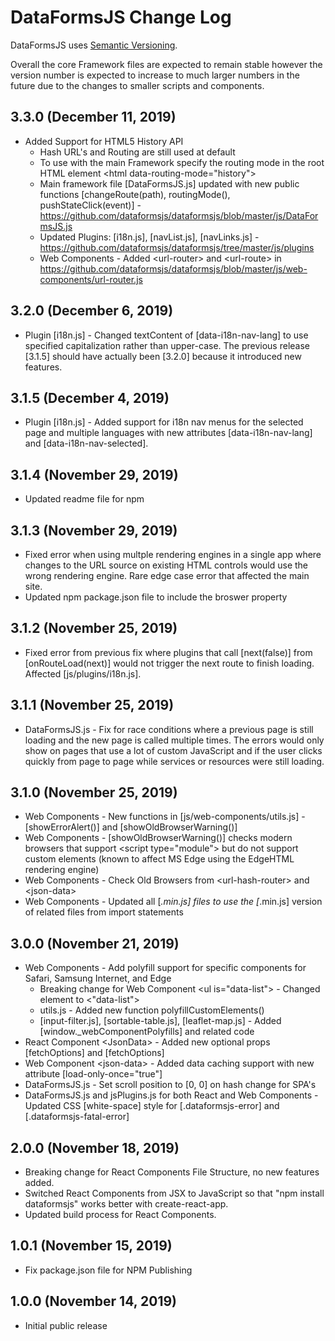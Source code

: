 # DataFormsJS Change Log

DataFormsJS uses [Semantic Versioning](https://docs.npmjs.com/about-semantic-versioning).

Overall the core Framework files are expected to remain stable however the version number is expected to increase to much larger numbers in the future due to the changes to smaller scripts and components.

## 3.3.0 (December 11, 2019)

* Added Support for HTML5 History API
  * Hash URL's and Routing are still used at default
  * To use with the main Framework specify the routing mode in the root HTML element &lt;html data-routing-mode="history"&gt;
  * Main framework file [DataFormsJS.js] updated with new public functions [changeRoute(path), routingMode(), pushStateClick(event)] - https://github.com/dataformsjs/dataformsjs/blob/master/js/DataFormsJS.js
  * Updated Plugins: [i18n.js], [navList.js], [navLinks.js] - https://github.com/dataformsjs/dataformsjs/tree/master/js/plugins
  * Web Components - Added &lt;url-router&gt; and &lt;url-route&gt; in https://github.com/dataformsjs/dataformsjs/blob/master/js/web-components/url-router.js

## 3.2.0 (December 6, 2019)

* Plugin [i18n.js] - Changed textContent of [data-i18n-nav-lang] to use specified capitalization rather than upper-case. The previous release [3.1.5] should have actually been [3.2.0] because it introduced new features.

## 3.1.5 (December 4, 2019)

* Plugin [i18n.js] - Added support for i18n nav menus for the selected page and multiple languages with new attributes [data-i18n-nav-lang] and [data-i18n-nav-selected].

## 3.1.4 (November 29, 2019)

* Updated readme file for npm

## 3.1.3 (November 29, 2019)

* Fixed error when using multple rendering engines in a single app where changes to the URL source on existing HTML controls would use the wrong rendering engine. Rare edge case error that affected the main site.
* Updated npm package.json file to include the broswer property

## 3.1.2 (November 25, 2019)

* Fixed error from previous fix where plugins that call [next(false)] from [onRouteLoad(next)] would not trigger the next route to finish loading. Affected [js/plugins/i18n.js].

## 3.1.1 (November 25, 2019)

* DataFormsJS.js - Fix for race conditions where a previous page is still loading and the new page is called multiple times. The errors would only show on pages that use a lot of custom JavaScript and if the user clicks quickly from page to page while services or resources were still loading.

## 3.1.0 (November 25, 2019)

* Web Components - New functions in [js/web-components/utils.js] - [showErrorAlert()] and [showOldBrowserWarning()]
* Web Components - [showOldBrowserWarning()] checks modern browsers that support &lt;script type="module"&gt; but do not support custom elements (known to affect MS Edge using the EdgeHTML rendering engine)
* Web Components - Check Old Browsers from &lt;url-hash-router&gt; and &lt;json-data&gt;
* Web Components - Updated all [*.min.js] files to use the [*.min.js] version of related files from import statements

## 3.0.0 (November 21, 2019)

* Web Components - Add polyfill support for specific components for Safari, Samsung Internet, and Edge
  * Breaking change for Web Component &lt;ul is="data-list"&gt; - Changed element to &lt;"data-list"&gt;
  * utils.js - Added new function polyfillCustomElements()
  * [input-filter.js], [sortable-table.js], [leaflet-map.js] - Added [window._webComponentPolyfills] and related code
* React Component &lt;JsonData&gt; - Added new optional props [fetchOptions] and [fetchOptions]
* Web Component &lt;json-data&gt; - Added data caching support with new attribute [load-only-once="true"]
* DataFormsJS.js - Set scroll position to [0, 0] on hash change for SPA's
* DataFormsJS.js and jsPlugins.js for both React and Web Components - Updated CSS [white-space] style for [.dataformsjs-error] and [.dataformsjs-fatal-error]

## 2.0.0 (November 18, 2019)

* Breaking change for React Components File Structure, no new features added.
* Switched React Components from JSX to JavaScript so that "npm install dataformsjs" works better with create-react-app.
* Updated build process for React Components.

## 1.0.1 (November 15, 2019)

* Fix package.json file for NPM Publishing

## 1.0.0 (November 14, 2019)

* Initial public release
